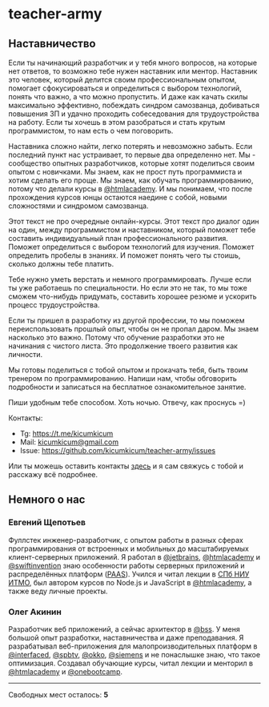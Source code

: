 # teacher-army

## Наставничество

Если ты начинающий разработчик и у тебя много вопросов, на которые нет ответов, то возможно тебе нужен наставник или ментор. Наставник это человек, который делится своим профессиональным опытом, помогает сфокусироваться и определиться с выбором технологий, понять что важно, а что можно пропустить. И даже как качать скилы максимально эффективно, побеждать синдром самозванца, добиваться повышения ЗП и удачно проходить собеседования для трудоустройства на работу. Если ты хочешь в этом разобраться и стать крутым программистом, то нам есть о чем поговорить.

Наставника сложно найти, легко потерять и невозможно забыть. Если последний пункт нас устраивает, то первые два определенно нет. Мы - сообщество опытных разработчиков, которые хотят поделиться своим опытом с новичками. Мы знаем, как не прост путь программиста и хотим сделать его проще. Мы знаем, как обучать программированию, потому что делали курсы в [@htmlacademy](https://htmlacademy.ru). И мы понимаем, что после прохождения курсов юнцы остаются наедине с собой, новыми сложностями и синдромом самозванца.

Этот текст не про очередные онлайн-курсы. Этот текст про диалог один на один, между программистом и наставником, который поможет тебе составить индивидуальный план профессионального развития. Поможет определиться с выбором технологий для изучения. Поможет определить пробелы в знаниях. И поможет понять чего ты стоишь, сколько должны тебе платить.

Тебе нужно уметь верстать и немного программировать. Лучше если ты уже работаешь по специальности. Но если это не так, то мы тоже сможем что-нибудь придумать, составить хорошее резюме и ускорить процесс трудоустройства.

Если ты пришел в разработку из другой профессии, то мы поможем переиспользовать прошлый опыт, чтобы он не пропал даром. Мы знаем насколько это важно. Потому что обучение разработки это не начинания с чистого листа. Это продолжение твоего развития как личности.

Мы готовы поделиться с тобой опытом и прокачать тебя, быть твоим тренером по программированию. Напиши нам, чтобы обговорить подробности и записаться на бесплатное ознакомительное занятие.

Пиши удобным тебе способом. Хоть ночью. Отвечу, как проснусь =)

Контакты:
- Tg: https://t.me/kicumkicum
- Mail: kicumkicum@gmail.com
- Issue: https://github.com/kicumkicum/teacher-army/issues

Или ты можешь оставить контакты [здесь](https://forms.gle/C43ArKRTtFHFh7XY7) и я сам свяжусь с тобой и расскажу всё подробнее.

## Немного о нас

### Евгений Щепотьев

Фуллстек инженер-разработчик, с опытом работы в разных сферах программирования от встроенных и мобильных до масштабируемых клиент-серверных приложений. Я работал в [@jetbrains](https://jetbrains.com), [@htmlacademy](https://htmlacademy.ru) и [@swiftinvention](https://www.swiftinvention.com) знаю особенности работы серверных приложений и распределённых платформ ([PAAS](https://en.wikipedia.org/wiki/Platform_as_a_service)). Учился и читал лекции в [СПб НИУ ИТМО](https://itmo.ru/), был автором курсов по Node.js и JavaScript в [@htmlacademy](https://htmlacademy.ru), а также веду личные проекты. 

### Олег Акинин

Разработчик веб приложений, а сейчас архитектор в [@bss](https://bssys.com/). У меня большой опыт разработки, наставничества и даже преподавания. Я разрабатывал веб-приложения для малопроизводительных платформ в [@interfaced](https://interfaced.tv), [@spbtv](https://ru.spbtv.com), [@okko](https://okko.tv), [@siemens](https://siemens.com) и не понаслышке знаю, что такое оптимизация. Создавал обучающие курсы, читал лекции и менторил в [@htmlacademy](https://htmlacademy.ru) и [@onebootcamp](https://m.facebook.com/onebootcamp/).

---

Свободных мест осталось: **5**
